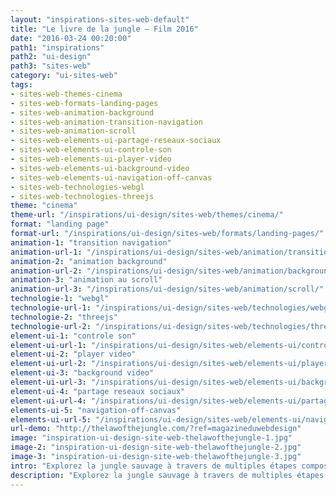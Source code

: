 ```yaml
---
layout: "inspirations-sites-web-default"
title: "Le livre de la jungle – Film 2016"
date: "2016-03-24 00:20:00"
path1: "inspirations"
path2: "ui-design"
path3: "sites-web"
category: "ui-sites-web"
tags:
- sites-web-themes-cinema
- sites-web-formats-landing-pages
- sites-web-animation-background
- sites-web-animation-transition-navigation
- sites-web-animation-scroll
- sites-web-elements-ui-partage-reseaux-sociaux
- sites-web-elements-ui-controle-son
- sites-web-elements-ui-player-video
- sites-web-elements-ui-background-video
- sites-web-elements-ui-navigation-off-canvas
- sites-web-technologies-webgl
- sites-web-technologies-threejs
theme: "cinema"
theme-url: "/inspirations/ui-design/sites-web/themes/cinema/"
format: "landing page"
format-url: "/inspirations/ui-design/sites-web/formats/landing-pages/"
animation-1: "transition navigation"
animation-url-1: "/inspirations/ui-design/sites-web/animation/transition-navigation/"
animation-2: "animation background"
animation-url-2: "/inspirations/ui-design/sites-web/animation/background/"
animation-3: "animation au scroll"
animation-url-3: "/inspirations/ui-design/sites-web/animation/scroll/"
technologie-1: "webgl"
technologie-url-1: "/inspirations/ui-design/sites-web/technologies/webgl/"
technologie-2: "threejs"
technologie-url-2: "/inspirations/ui-design/sites-web/technologies/threejs/"
element-ui-1: "controle son"
element-ui-url-1: "/inspirations/ui-design/sites-web/elements-ui/controle-son/"
element-ui-2: "player video"
element-ui-url-2: "/inspirations/ui-design/sites-web/elements-ui/player-video/"
element-ui-3: "background video"
element-ui-url-3: "/inspirations/ui-design/sites-web/elements-ui/background-video/"
element-ui-4: "partage reseaux sociaux"
element-ui-url-4: "/inspirations/ui-design/sites-web/elements-ui/partage-reseaux-sociaux/"
elements-ui-5: "navigation-off-canvas"
elements-ui-url-5: "/inspirations/ui-design/sites-web/elements-ui/navigation-off-canvas/"
url-demo: "http://thelawofthejungle.com/?ref=magazineduwebdesign"
image: "inspiration-ui-design-site-web-thelawofthejungle-1.jpg"
image-2: "inspiration-ui-design-site-web-thelawofthejungle-2.jpg"
image-3: "inspiration-ui-design-site-web-thelawofthejungle-3.jpg"
intro: "Explorez la jungle sauvage à travers de multiples étapes composées de subtiles détails [WebGL](http://www.magazineduwebdesign.com/inspirations/ui-design/sites-web/technologies/webgl/). Ce film Disney "The Jungle Book" sera dans les salles le 15 avril."
description: "Explorez la jungle sauvage à travers de multiples étapes composées de subtiles détails WebGL. Ce film Disney "The Jungle Book" sera dans les salles le 15 avril."
---
```

